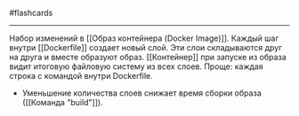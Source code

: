 #flashcards
***
Набор изменений в [[Образ контейнера (Docker Image)]].
	Каждый шаг внутри [[Dockerfile]] создает новый слой. Эти слои складываются друг на друга и вместе образуют образ. [[Контейнер]] при запуске из образа видит итоговую файловую систему из всех слоев.
Проще: каждая строка с командой внутри Dockerfile.
- Уменьшение количества слоев снижает время сборки образа ([[Команда "build"]]).
<!--SR:!2025-09-29,3,250-->